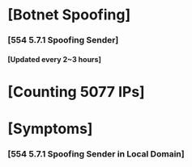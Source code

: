 # [Botnet Spoofing]
### [554 5.7.1 Spoofing Sender]
#### [Updated every 2~3 hours]

# [Counting 5077 IPs]

# [Symptoms] 
###   [554 5.7.1 Spoofing Sender in Local Domain]
